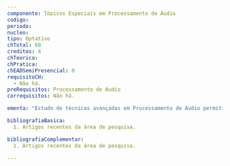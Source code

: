 ```yaml
---
componente: Tópicos Especiais em Processamento de Áudio
codigo:  
periodo: 
nucleo: 
tipo: Optativo
chTotal: 60 
creditos: 4
chTeorica: 
chPratica: 
chEADSemiPresencial: 0
requisitoCH:
  - Não há.
preRequisitos: Processamento de Áudio
correquisitos: Não há.

ementa: "Estudo de técnicas avançadas em Processamento de Áudio permitindo ao aluno conhecer o estado da arte nesta área de pesquisa."

bibliografiaBasica:
  1. Artigos recentes da área de pesquisa.

bibliografiaComplementar:
  1. Artigos recentes da área de pesquisa.

---
```

